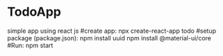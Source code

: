 # TodoApp
simple app using react js
#create app: npx create-react-app todo
#setup package (package.json): 
	npm install uuid
	npm install @material-ui/core
#Run: npm start
